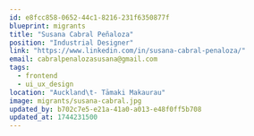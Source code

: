 ```yaml
---
id: e8fcc858-0652-44c1-8216-231f6350877f
blueprint: migrants
title: "Susana Cabral Peñaloza"
position: "Industrial Designer"
link: "https://www.linkedin.com/in/susana-cabral-penaloza/"
email: cabralpenalozasusana@gmail.com
tags:
  - frontend
  - ui_ux_design
location: "Auckland\t- Tāmaki Makaurau"
image: migrants/susana-cabral.jpg
updated_by: b702c7e5-e21a-41a0-a013-e48f0ff5b708
updated_at: 1744231500
---
```

